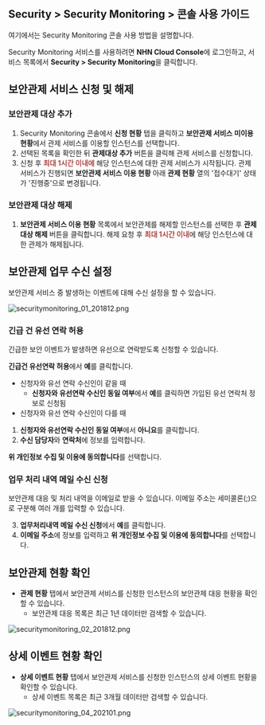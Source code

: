 ## Security > Security Monitoring > 콘솔 사용 가이드

여기에서는 Security Monitoring 콘솔 사용 방법을 설명합니다.

Security Monitoring 서비스를 사용하려면 **NHN Cloud Console**에 로그인하고, 서비스 목록에서 **Security > Security Monitoring**을 클릭합니다.

## 보안관제 서비스 신청 및 해제
### 보안관제 대상 추가
1. Security Monitoring 콘솔에서 **신청 현황** 탭을 클릭하고 **보안관제 서비스 미이용 현황**에서 관제 서비스를 이용할 인스턴스를 선택합니다.
2. 선택된 목록을 확인한 뒤 **관제대상 추가** 버튼을 클릭해 관제 서비스를 신청합니다.
3. 신청 후 <span style="color:#ab4642">**최대 1시간 이내에**</span> 해당 인스턴스에 대한 관제 서비스가 시작됩니다. 관제 서비스가 진행되면 **보안관제 서비스 이용 현황** 아래 **관제 현황** 열의 '접수대기' 상태가 '진행중'으로 변경됩니다.

### 보안관제 대상 해제
1. **보안관제 서비스 이용 현황** 목록에서 보안관제를 해제할 인스턴스를 선택한 후 **관제대상 해제** 버튼을 클릭합니다.
해제 요청 후 <span style="color:#ab4642">**최대 1시간 이내**</span>에 해당 인스턴스에 대한 관제가 해제됩니다.

## 보안관제 업무 수신 설정
보안관제 서비스 중 발생하는 이벤트에 대해 수신 설정을 할 수 있습니다.

![securitymonitoring_01_201812.png](http://static.toastoven.net/prod_mss/securitymonitoring_01_201812.png)

### 긴급 건 유선 연락 허용

긴급한 보안 이벤트가 발생하면 유선으로 연락받도록 신청할 수 있습니다.

**긴급건 유선연락 허용**에서 **예**를 클릭합니다.

- 신청자와 유선 연락 수신인이 같을 때
  - **신청자와 유선연락 수신인 동일 여부**에서 **예**를 클릭하면 가입된 유선 연락처 정보로 신청됨
- 신청자와 유선 연락 수신인이 다를 때
 1. **신청자와 유선연락 수신인 동일 여부**에서 **아니요**를 클릭합니다.
 2. **수신 담당자**와 **연락처**에 정보를 입력합니다.

**위 개인정보 수집 및 이용에 동의합니다**를 선택합니다.

### 업무 처리 내역 메일 수신 신청

보안관제 대응 및 처리 내역을 이메일로 받을 수 있습니다. 이메일 주소는 세미콜론(;)으로 구분해 여러 개를 입력할 수 있습니다.

3. **업무처리내역 메일 수신 신청**에서 **예**를 클릭합니다.
4. **이메일 주소**에 정보를 입력하고 **위 개인정보 수집 및 이용에 동의합니다**를 선택합니다.

## 보안관제 현황 확인
- **관제 현황** </span>  탭에서 보안관제 서비스를 신청한 인스턴스의 보안관제 대응 현황을 확인할 수 있습니다. 
  - 보안관제 대응 목록은 최근 1년 데이터만 검색할 수 있습니다.

![securitymonitoring_02_201812.png](http://static.toastoven.net/prod_mss/securitymonitoring_02_201812.png)

## 상세 이벤트 현황 확인
- **상세 이벤트 현황** </span>  탭에서 보안관제 서비스를 신청한 인스턴스의 상세 이벤트 현황을 확인할 수 있습니다. 
  - 상세 이벤트 목록은 최근 3개월 데이터만 검색할 수 있습니다.

![securitymonitoring_04_202101.png](http://static.toastoven.net/prod_mss/securitymonitoring_04_202101.png)
